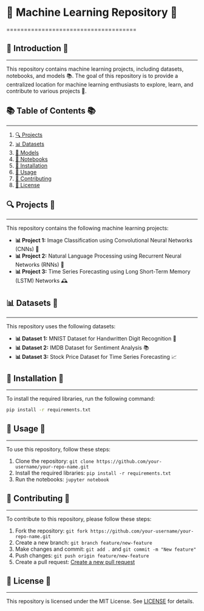 # 🤖 Machine Learning Repository 🤖
=====================================

## 🌟 Introduction 🌟
---------------

This repository contains machine learning projects, including datasets, notebooks, and models 📚. The goal of this repository is to provide a centralized location for machine learning enthusiasts to explore, learn, and contribute to various projects 🤝.

## 📚 Table of Contents 📚
-----------------

1. [🔍 Projects](#projects)
2. [📊 Datasets](#datasets)
3. [🤖 Models](#models)
4. [📝 Notebooks](#notebooks)
5. [🔧 Installation](#installation)
6. [🚀 Usage](#usage)
7. [👥 Contributing](#contributing)
8. [📜 License](#license)

## 🔍 Projects 🎯
------------

This repository contains the following machine learning projects:

* **📊 Project 1:** Image Classification using Convolutional Neural Networks (CNNs) 📸
* **📊 Project 2:** Natural Language Processing using Recurrent Neural Networks (RNNs) 💬
* **📊 Project 3:** Time Series Forecasting using Long Short-Term Memory (LSTM) Networks 🕰️

## 📊 Datasets 📁
------------

This repository uses the following datasets:

* **📊 Dataset 1:** MNIST Dataset for Handwritten Digit Recognition 📝
* **📊 Dataset 2:** IMDB Dataset for Sentiment Analysis 📚
* **📊 Dataset 3:** Stock Price Dataset for Time Series Forecasting 📈


## 🔧 Installation 🔧
---------------

To install the required libraries, run the following command:
```bash
pip install -r requirements.txt
```

## 🚀 Usage 🚀
-----

To use this repository, follow these steps:

1. Clone the repository: `git clone https://github.com/your-username/your-repo-name.git`
2. Install the required libraries: `pip install -r requirements.txt`
3. Run the notebooks: `jupyter notebook`

## 👥 Contributing 👥
------------

To contribute to this repository, please follow these steps:

1. Fork the repository: `git fork https://github.com/your-username/your-repo-name.git`
2. Create a new branch: `git branch feature/new-feature`
3. Make changes and commit: `git add .` and `git commit -m "New feature"`
4. Push changes: `git push origin feature/new-feature`
5. Create a pull request: [Create a new pull request](https://github.com/your-username/your-repo-name/pulls)

## 📜 License 📜
-------

This repository is licensed under the MIT License. See [LICENSE](https://github.com/your-username/your-repo-name/blob/main/LICENSE) for details.
```
